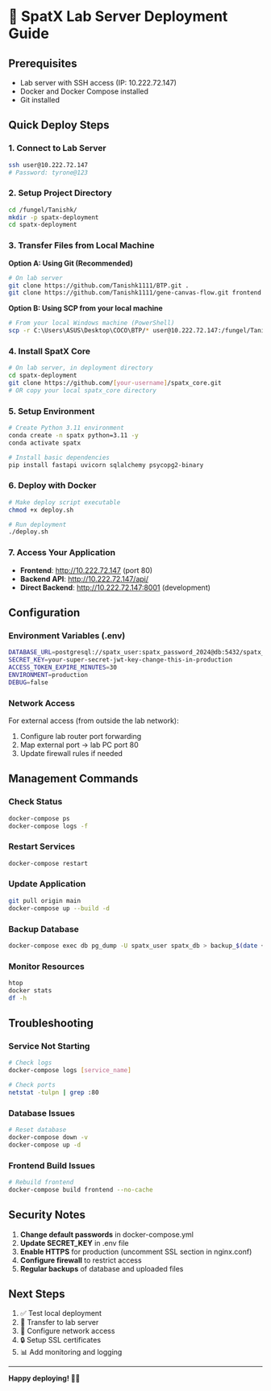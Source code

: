 # 🚀 SpatX Lab Server Deployment Guide

## Prerequisites

- Lab server with SSH access (IP: 10.222.72.147)
- Docker and Docker Compose installed
- Git installed

## Quick Deploy Steps

### 1. Connect to Lab Server

```bash
ssh user@10.222.72.147
# Password: tyrone@123
```

### 2. Setup Project Directory

```bash
cd /fungel/Tanishk/
mkdir -p spatx-deployment
cd spatx-deployment
```

### 3. Transfer Files from Local Machine

**Option A: Using Git (Recommended)**

```bash
# On lab server
git clone https://github.com/Tanishk1111/BTP.git .
git clone https://github.com/Tanishk1111/gene-canvas-flow.git frontend
```

**Option B: Using SCP from your local machine**

```bash
# From your local Windows machine (PowerShell)
scp -r C:\Users\ASUS\Desktop\COCO\BTP/* user@10.222.72.147:/fungel/Tanishk/spatx-deployment/
```

### 4. Install SpatX Core

```bash
# On lab server, in deployment directory
cd spatx-deployment
git clone https://github.com/[your-username]/spatx_core.git
# OR copy your local spatx_core directory
```

### 5. Setup Environment

```bash
# Create Python 3.11 environment
conda create -n spatx python=3.11 -y
conda activate spatx

# Install basic dependencies
pip install fastapi uvicorn sqlalchemy psycopg2-binary
```

### 6. Deploy with Docker

```bash
# Make deploy script executable
chmod +x deploy.sh

# Run deployment
./deploy.sh
```

### 7. Access Your Application

- **Frontend**: http://10.222.72.147 (port 80)
- **Backend API**: http://10.222.72.147/api/
- **Direct Backend**: http://10.222.72.147:8001 (development)

## Configuration

### Environment Variables (.env)

```bash
DATABASE_URL=postgresql://spatx_user:spatx_password_2024@db:5432/spatx_db
SECRET_KEY=your-super-secret-jwt-key-change-this-in-production
ACCESS_TOKEN_EXPIRE_MINUTES=30
ENVIRONMENT=production
DEBUG=false
```

### Network Access

For external access (from outside the lab network):

1. Configure lab router port forwarding
2. Map external port → lab PC port 80
3. Update firewall rules if needed

## Management Commands

### Check Status

```bash
docker-compose ps
docker-compose logs -f
```

### Restart Services

```bash
docker-compose restart
```

### Update Application

```bash
git pull origin main
docker-compose up --build -d
```

### Backup Database

```bash
docker-compose exec db pg_dump -U spatx_user spatx_db > backup_$(date +%Y%m%d).sql
```

### Monitor Resources

```bash
htop
docker stats
df -h
```

## Troubleshooting

### Service Not Starting

```bash
# Check logs
docker-compose logs [service_name]

# Check ports
netstat -tulpn | grep :80
```

### Database Issues

```bash
# Reset database
docker-compose down -v
docker-compose up -d
```

### Frontend Build Issues

```bash
# Rebuild frontend
docker-compose build frontend --no-cache
```

## Security Notes

1. **Change default passwords** in docker-compose.yml
2. **Update SECRET_KEY** in .env file
3. **Enable HTTPS** for production (uncomment SSL section in nginx.conf)
4. **Configure firewall** to restrict access
5. **Regular backups** of database and uploaded files

## Next Steps

1. ✅ Test local deployment
2. 🔄 Transfer to lab server
3. 🔧 Configure network access
4. 🔒 Setup SSL certificates
5. 📊 Add monitoring and logging

---

**Happy deploying! 🧬🤖**



